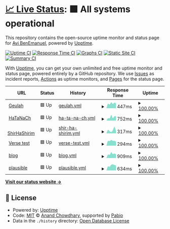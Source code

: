 # [📈 Live Status](https://benemanuel.github.io/status): <!--live status--> **🟩 All systems operational**

This repository contains the open-source uptime monitor and status page for [Avi BenEmanuel](https://geulah.org.il), powered by [Upptime](https://github.com/upptime/upptime).

[![Uptime CI](https://github.com/benemanuel/status/workflows/Uptime%20CI/badge.svg)](https://github.com/benemanuel/status/actions?query=workflow%3A%22Uptime+CI%22)
[![Response Time CI](https://github.com/benemanuel/status/workflows/Response%20Time%20CI/badge.svg)](https://github.com/benemanuel/status/actions?query=workflow%3A%22Response+Time+CI%22)
[![Graphs CI](https://github.com/benemanuel/status/workflows/Graphs%20CI/badge.svg)](https://github.com/benemanuel/status/actions?query=workflow%3A%22Graphs+CI%22)
[![Static Site CI](https://github.com/benemanuel/status/workflows/Static%20Site%20CI/badge.svg)](https://github.com/benemanuel/status/actions?query=workflow%3A%22Static+Site+CI%22)
[![Summary CI](https://github.com/benemanuel/status/workflows/Summary%20CI/badge.svg)](https://github.com/benemanuel/status/actions?query=workflow%3A%22Summary+CI%22)

With [Upptime](https://upptime.js.org), you can get your own unlimited and free uptime monitor and status page, powered entirely by a GitHub repository. We use [Issues](https://github.com/benemanuel/status/issues) as incident reports, [Actions](https://github.com/benemanuel/status/actions) as uptime monitors, and [Pages](https://benemanuel.github.io/status) for the status page.

<!--start: status pages-->
<!-- This summary is generated by Upptime (https://github.com/upptime/upptime) -->
<!-- Do not edit this manually, your changes will be overwritten -->
<!-- prettier-ignore -->
| URL | Status | History | Response Time | Uptime |
| --- | ------ | ------- | ------------- | ------ |
| <img alt="" src="https://icons.duckduckgo.com/ip3/geulah.org.il.ico" height="13"> [Geulah](https://geulah.org.il/) | 🟩 Up | [geulah.yml](https://github.com/benemanuel/status/commits/HEAD/history/geulah.yml) | <details><summary><img alt="Response time graph" src="./graphs/geulah/response-time-week.png" height="20"> 447ms</summary><br><a href="https://benemanuel.github.io/status/history/geulah"><img alt="Response time 462" src="https://img.shields.io/endpoint?url=https%3A%2F%2Fraw.githubusercontent.com%2Fbenemanuel%2Fstatus%2FHEAD%2Fapi%2Fgeulah%2Fresponse-time.json"></a><br><a href="https://benemanuel.github.io/status/history/geulah"><img alt="24-hour response time 454" src="https://img.shields.io/endpoint?url=https%3A%2F%2Fraw.githubusercontent.com%2Fbenemanuel%2Fstatus%2FHEAD%2Fapi%2Fgeulah%2Fresponse-time-day.json"></a><br><a href="https://benemanuel.github.io/status/history/geulah"><img alt="7-day response time 447" src="https://img.shields.io/endpoint?url=https%3A%2F%2Fraw.githubusercontent.com%2Fbenemanuel%2Fstatus%2FHEAD%2Fapi%2Fgeulah%2Fresponse-time-week.json"></a><br><a href="https://benemanuel.github.io/status/history/geulah"><img alt="30-day response time 462" src="https://img.shields.io/endpoint?url=https%3A%2F%2Fraw.githubusercontent.com%2Fbenemanuel%2Fstatus%2FHEAD%2Fapi%2Fgeulah%2Fresponse-time-month.json"></a><br><a href="https://benemanuel.github.io/status/history/geulah"><img alt="1-year response time 462" src="https://img.shields.io/endpoint?url=https%3A%2F%2Fraw.githubusercontent.com%2Fbenemanuel%2Fstatus%2FHEAD%2Fapi%2Fgeulah%2Fresponse-time-year.json"></a></details> | <details><summary><a href="https://benemanuel.github.io/status/history/geulah">100.00%</a></summary><a href="https://benemanuel.github.io/status/history/geulah"><img alt="All-time uptime 100.00%" src="https://img.shields.io/endpoint?url=https%3A%2F%2Fraw.githubusercontent.com%2Fbenemanuel%2Fstatus%2FHEAD%2Fapi%2Fgeulah%2Fuptime.json"></a><br><a href="https://benemanuel.github.io/status/history/geulah"><img alt="24-hour uptime 100.00%" src="https://img.shields.io/endpoint?url=https%3A%2F%2Fraw.githubusercontent.com%2Fbenemanuel%2Fstatus%2FHEAD%2Fapi%2Fgeulah%2Fuptime-day.json"></a><br><a href="https://benemanuel.github.io/status/history/geulah"><img alt="7-day uptime 100.00%" src="https://img.shields.io/endpoint?url=https%3A%2F%2Fraw.githubusercontent.com%2Fbenemanuel%2Fstatus%2FHEAD%2Fapi%2Fgeulah%2Fuptime-week.json"></a><br><a href="https://benemanuel.github.io/status/history/geulah"><img alt="30-day uptime 100.00%" src="https://img.shields.io/endpoint?url=https%3A%2F%2Fraw.githubusercontent.com%2Fbenemanuel%2Fstatus%2FHEAD%2Fapi%2Fgeulah%2Fuptime-month.json"></a><br><a href="https://benemanuel.github.io/status/history/geulah"><img alt="1-year uptime 100.00%" src="https://img.shields.io/endpoint?url=https%3A%2F%2Fraw.githubusercontent.com%2Fbenemanuel%2Fstatus%2FHEAD%2Fapi%2Fgeulah%2Fuptime-year.json"></a></details>
| <img alt="" src="https://icons.duckduckgo.com/ip3/hatanach.geulah.org.il.ico" height="13"> [HaTaNaCh](https://hatanach.geulah.org.il/) | 🟩 Up | [ha-ta-na-ch.yml](https://github.com/benemanuel/status/commits/HEAD/history/ha-ta-na-ch.yml) | <details><summary><img alt="Response time graph" src="./graphs/ha-ta-na-ch/response-time-week.png" height="20"> 752ms</summary><br><a href="https://benemanuel.github.io/status/history/ha-ta-na-ch"><img alt="Response time 649" src="https://img.shields.io/endpoint?url=https%3A%2F%2Fraw.githubusercontent.com%2Fbenemanuel%2Fstatus%2FHEAD%2Fapi%2Fha-ta-na-ch%2Fresponse-time.json"></a><br><a href="https://benemanuel.github.io/status/history/ha-ta-na-ch"><img alt="24-hour response time 412" src="https://img.shields.io/endpoint?url=https%3A%2F%2Fraw.githubusercontent.com%2Fbenemanuel%2Fstatus%2FHEAD%2Fapi%2Fha-ta-na-ch%2Fresponse-time-day.json"></a><br><a href="https://benemanuel.github.io/status/history/ha-ta-na-ch"><img alt="7-day response time 752" src="https://img.shields.io/endpoint?url=https%3A%2F%2Fraw.githubusercontent.com%2Fbenemanuel%2Fstatus%2FHEAD%2Fapi%2Fha-ta-na-ch%2Fresponse-time-week.json"></a><br><a href="https://benemanuel.github.io/status/history/ha-ta-na-ch"><img alt="30-day response time 649" src="https://img.shields.io/endpoint?url=https%3A%2F%2Fraw.githubusercontent.com%2Fbenemanuel%2Fstatus%2FHEAD%2Fapi%2Fha-ta-na-ch%2Fresponse-time-month.json"></a><br><a href="https://benemanuel.github.io/status/history/ha-ta-na-ch"><img alt="1-year response time 649" src="https://img.shields.io/endpoint?url=https%3A%2F%2Fraw.githubusercontent.com%2Fbenemanuel%2Fstatus%2FHEAD%2Fapi%2Fha-ta-na-ch%2Fresponse-time-year.json"></a></details> | <details><summary><a href="https://benemanuel.github.io/status/history/ha-ta-na-ch">100.00%</a></summary><a href="https://benemanuel.github.io/status/history/ha-ta-na-ch"><img alt="All-time uptime 100.00%" src="https://img.shields.io/endpoint?url=https%3A%2F%2Fraw.githubusercontent.com%2Fbenemanuel%2Fstatus%2FHEAD%2Fapi%2Fha-ta-na-ch%2Fuptime.json"></a><br><a href="https://benemanuel.github.io/status/history/ha-ta-na-ch"><img alt="24-hour uptime 100.00%" src="https://img.shields.io/endpoint?url=https%3A%2F%2Fraw.githubusercontent.com%2Fbenemanuel%2Fstatus%2FHEAD%2Fapi%2Fha-ta-na-ch%2Fuptime-day.json"></a><br><a href="https://benemanuel.github.io/status/history/ha-ta-na-ch"><img alt="7-day uptime 100.00%" src="https://img.shields.io/endpoint?url=https%3A%2F%2Fraw.githubusercontent.com%2Fbenemanuel%2Fstatus%2FHEAD%2Fapi%2Fha-ta-na-ch%2Fuptime-week.json"></a><br><a href="https://benemanuel.github.io/status/history/ha-ta-na-ch"><img alt="30-day uptime 100.00%" src="https://img.shields.io/endpoint?url=https%3A%2F%2Fraw.githubusercontent.com%2Fbenemanuel%2Fstatus%2FHEAD%2Fapi%2Fha-ta-na-ch%2Fuptime-month.json"></a><br><a href="https://benemanuel.github.io/status/history/ha-ta-na-ch"><img alt="1-year uptime 100.00%" src="https://img.shields.io/endpoint?url=https%3A%2F%2Fraw.githubusercontent.com%2Fbenemanuel%2Fstatus%2FHEAD%2Fapi%2Fha-ta-na-ch%2Fuptime-year.json"></a></details>
| <img alt="" src="https://icons.duckduckgo.com/ip3/shirhashirim.org.il.ico" height="13"> [ShirHaShirim](https://shirhashirim.org.il/) | 🟩 Up | [shir-ha-shirim.yml](https://github.com/benemanuel/status/commits/HEAD/history/shir-ha-shirim.yml) | <details><summary><img alt="Response time graph" src="./graphs/shir-ha-shirim/response-time-week.png" height="20"> 317ms</summary><br><a href="https://benemanuel.github.io/status/history/shir-ha-shirim"><img alt="Response time 212" src="https://img.shields.io/endpoint?url=https%3A%2F%2Fraw.githubusercontent.com%2Fbenemanuel%2Fstatus%2FHEAD%2Fapi%2Fshir-ha-shirim%2Fresponse-time.json"></a><br><a href="https://benemanuel.github.io/status/history/shir-ha-shirim"><img alt="24-hour response time 536" src="https://img.shields.io/endpoint?url=https%3A%2F%2Fraw.githubusercontent.com%2Fbenemanuel%2Fstatus%2FHEAD%2Fapi%2Fshir-ha-shirim%2Fresponse-time-day.json"></a><br><a href="https://benemanuel.github.io/status/history/shir-ha-shirim"><img alt="7-day response time 317" src="https://img.shields.io/endpoint?url=https%3A%2F%2Fraw.githubusercontent.com%2Fbenemanuel%2Fstatus%2FHEAD%2Fapi%2Fshir-ha-shirim%2Fresponse-time-week.json"></a><br><a href="https://benemanuel.github.io/status/history/shir-ha-shirim"><img alt="30-day response time 212" src="https://img.shields.io/endpoint?url=https%3A%2F%2Fraw.githubusercontent.com%2Fbenemanuel%2Fstatus%2FHEAD%2Fapi%2Fshir-ha-shirim%2Fresponse-time-month.json"></a><br><a href="https://benemanuel.github.io/status/history/shir-ha-shirim"><img alt="1-year response time 212" src="https://img.shields.io/endpoint?url=https%3A%2F%2Fraw.githubusercontent.com%2Fbenemanuel%2Fstatus%2FHEAD%2Fapi%2Fshir-ha-shirim%2Fresponse-time-year.json"></a></details> | <details><summary><a href="https://benemanuel.github.io/status/history/shir-ha-shirim">100.00%</a></summary><a href="https://benemanuel.github.io/status/history/shir-ha-shirim"><img alt="All-time uptime 100.00%" src="https://img.shields.io/endpoint?url=https%3A%2F%2Fraw.githubusercontent.com%2Fbenemanuel%2Fstatus%2FHEAD%2Fapi%2Fshir-ha-shirim%2Fuptime.json"></a><br><a href="https://benemanuel.github.io/status/history/shir-ha-shirim"><img alt="24-hour uptime 100.00%" src="https://img.shields.io/endpoint?url=https%3A%2F%2Fraw.githubusercontent.com%2Fbenemanuel%2Fstatus%2FHEAD%2Fapi%2Fshir-ha-shirim%2Fuptime-day.json"></a><br><a href="https://benemanuel.github.io/status/history/shir-ha-shirim"><img alt="7-day uptime 100.00%" src="https://img.shields.io/endpoint?url=https%3A%2F%2Fraw.githubusercontent.com%2Fbenemanuel%2Fstatus%2FHEAD%2Fapi%2Fshir-ha-shirim%2Fuptime-week.json"></a><br><a href="https://benemanuel.github.io/status/history/shir-ha-shirim"><img alt="30-day uptime 100.00%" src="https://img.shields.io/endpoint?url=https%3A%2F%2Fraw.githubusercontent.com%2Fbenemanuel%2Fstatus%2FHEAD%2Fapi%2Fshir-ha-shirim%2Fuptime-month.json"></a><br><a href="https://benemanuel.github.io/status/history/shir-ha-shirim"><img alt="1-year uptime 100.00%" src="https://img.shields.io/endpoint?url=https%3A%2F%2Fraw.githubusercontent.com%2Fbenemanuel%2Fstatus%2FHEAD%2Fapi%2Fshir-ha-shirim%2Fuptime-year.json"></a></details>
| <img alt="" src="https://icons.duckduckgo.com/ip3/hatanach.geulah.org.il.ico" height="13"> [Verse test](https://hatanach.geulah.org.il/verse/?cit=Zeph3:8&text) | 🟩 Up | [verse-test.yml](https://github.com/benemanuel/status/commits/HEAD/history/verse-test.yml) | <details><summary><img alt="Response time graph" src="./graphs/verse-test/response-time-week.png" height="20"> 294ms</summary><br><a href="https://benemanuel.github.io/status/history/verse-test"><img alt="Response time 306" src="https://img.shields.io/endpoint?url=https%3A%2F%2Fraw.githubusercontent.com%2Fbenemanuel%2Fstatus%2FHEAD%2Fapi%2Fverse-test%2Fresponse-time.json"></a><br><a href="https://benemanuel.github.io/status/history/verse-test"><img alt="24-hour response time 265" src="https://img.shields.io/endpoint?url=https%3A%2F%2Fraw.githubusercontent.com%2Fbenemanuel%2Fstatus%2FHEAD%2Fapi%2Fverse-test%2Fresponse-time-day.json"></a><br><a href="https://benemanuel.github.io/status/history/verse-test"><img alt="7-day response time 294" src="https://img.shields.io/endpoint?url=https%3A%2F%2Fraw.githubusercontent.com%2Fbenemanuel%2Fstatus%2FHEAD%2Fapi%2Fverse-test%2Fresponse-time-week.json"></a><br><a href="https://benemanuel.github.io/status/history/verse-test"><img alt="30-day response time 306" src="https://img.shields.io/endpoint?url=https%3A%2F%2Fraw.githubusercontent.com%2Fbenemanuel%2Fstatus%2FHEAD%2Fapi%2Fverse-test%2Fresponse-time-month.json"></a><br><a href="https://benemanuel.github.io/status/history/verse-test"><img alt="1-year response time 306" src="https://img.shields.io/endpoint?url=https%3A%2F%2Fraw.githubusercontent.com%2Fbenemanuel%2Fstatus%2FHEAD%2Fapi%2Fverse-test%2Fresponse-time-year.json"></a></details> | <details><summary><a href="https://benemanuel.github.io/status/history/verse-test">100.00%</a></summary><a href="https://benemanuel.github.io/status/history/verse-test"><img alt="All-time uptime 100.00%" src="https://img.shields.io/endpoint?url=https%3A%2F%2Fraw.githubusercontent.com%2Fbenemanuel%2Fstatus%2FHEAD%2Fapi%2Fverse-test%2Fuptime.json"></a><br><a href="https://benemanuel.github.io/status/history/verse-test"><img alt="24-hour uptime 100.00%" src="https://img.shields.io/endpoint?url=https%3A%2F%2Fraw.githubusercontent.com%2Fbenemanuel%2Fstatus%2FHEAD%2Fapi%2Fverse-test%2Fuptime-day.json"></a><br><a href="https://benemanuel.github.io/status/history/verse-test"><img alt="7-day uptime 100.00%" src="https://img.shields.io/endpoint?url=https%3A%2F%2Fraw.githubusercontent.com%2Fbenemanuel%2Fstatus%2FHEAD%2Fapi%2Fverse-test%2Fuptime-week.json"></a><br><a href="https://benemanuel.github.io/status/history/verse-test"><img alt="30-day uptime 100.00%" src="https://img.shields.io/endpoint?url=https%3A%2F%2Fraw.githubusercontent.com%2Fbenemanuel%2Fstatus%2FHEAD%2Fapi%2Fverse-test%2Fuptime-month.json"></a><br><a href="https://benemanuel.github.io/status/history/verse-test"><img alt="1-year uptime 100.00%" src="https://img.shields.io/endpoint?url=https%3A%2F%2Fraw.githubusercontent.com%2Fbenemanuel%2Fstatus%2FHEAD%2Fapi%2Fverse-test%2Fuptime-year.json"></a></details>
| <img alt="" src="https://icons.duckduckgo.com/ip3/benemanuel.geulah.org.il.ico" height="13"> [blog](https://benemanuel.geulah.org.il/feed.xml) | 🟩 Up | [blog.yml](https://github.com/benemanuel/status/commits/HEAD/history/blog.yml) | <details><summary><img alt="Response time graph" src="./graphs/blog/response-time-week.png" height="20"> 909ms</summary><br><a href="https://benemanuel.github.io/status/history/blog"><img alt="Response time 885" src="https://img.shields.io/endpoint?url=https%3A%2F%2Fraw.githubusercontent.com%2Fbenemanuel%2Fstatus%2FHEAD%2Fapi%2Fblog%2Fresponse-time.json"></a><br><a href="https://benemanuel.github.io/status/history/blog"><img alt="24-hour response time 873" src="https://img.shields.io/endpoint?url=https%3A%2F%2Fraw.githubusercontent.com%2Fbenemanuel%2Fstatus%2FHEAD%2Fapi%2Fblog%2Fresponse-time-day.json"></a><br><a href="https://benemanuel.github.io/status/history/blog"><img alt="7-day response time 909" src="https://img.shields.io/endpoint?url=https%3A%2F%2Fraw.githubusercontent.com%2Fbenemanuel%2Fstatus%2FHEAD%2Fapi%2Fblog%2Fresponse-time-week.json"></a><br><a href="https://benemanuel.github.io/status/history/blog"><img alt="30-day response time 885" src="https://img.shields.io/endpoint?url=https%3A%2F%2Fraw.githubusercontent.com%2Fbenemanuel%2Fstatus%2FHEAD%2Fapi%2Fblog%2Fresponse-time-month.json"></a><br><a href="https://benemanuel.github.io/status/history/blog"><img alt="1-year response time 885" src="https://img.shields.io/endpoint?url=https%3A%2F%2Fraw.githubusercontent.com%2Fbenemanuel%2Fstatus%2FHEAD%2Fapi%2Fblog%2Fresponse-time-year.json"></a></details> | <details><summary><a href="https://benemanuel.github.io/status/history/blog">100.00%</a></summary><a href="https://benemanuel.github.io/status/history/blog"><img alt="All-time uptime 100.00%" src="https://img.shields.io/endpoint?url=https%3A%2F%2Fraw.githubusercontent.com%2Fbenemanuel%2Fstatus%2FHEAD%2Fapi%2Fblog%2Fuptime.json"></a><br><a href="https://benemanuel.github.io/status/history/blog"><img alt="24-hour uptime 100.00%" src="https://img.shields.io/endpoint?url=https%3A%2F%2Fraw.githubusercontent.com%2Fbenemanuel%2Fstatus%2FHEAD%2Fapi%2Fblog%2Fuptime-day.json"></a><br><a href="https://benemanuel.github.io/status/history/blog"><img alt="7-day uptime 100.00%" src="https://img.shields.io/endpoint?url=https%3A%2F%2Fraw.githubusercontent.com%2Fbenemanuel%2Fstatus%2FHEAD%2Fapi%2Fblog%2Fuptime-week.json"></a><br><a href="https://benemanuel.github.io/status/history/blog"><img alt="30-day uptime 100.00%" src="https://img.shields.io/endpoint?url=https%3A%2F%2Fraw.githubusercontent.com%2Fbenemanuel%2Fstatus%2FHEAD%2Fapi%2Fblog%2Fuptime-month.json"></a><br><a href="https://benemanuel.github.io/status/history/blog"><img alt="1-year uptime 100.00%" src="https://img.shields.io/endpoint?url=https%3A%2F%2Fraw.githubusercontent.com%2Fbenemanuel%2Fstatus%2FHEAD%2Fapi%2Fblog%2Fuptime-year.json"></a></details>
| <img alt="" src="https://icons.duckduckgo.com/ip3/plausible.geulah.org.il.ico" height="13"> [plausible](https://plausible.geulah.org.il/) | 🟩 Up | [plausible.yml](https://github.com/benemanuel/status/commits/HEAD/history/plausible.yml) | <details><summary><img alt="Response time graph" src="./graphs/plausible/response-time-week.png" height="20"> 634ms</summary><br><a href="https://benemanuel.github.io/status/history/plausible"><img alt="Response time 588" src="https://img.shields.io/endpoint?url=https%3A%2F%2Fraw.githubusercontent.com%2Fbenemanuel%2Fstatus%2FHEAD%2Fapi%2Fplausible%2Fresponse-time.json"></a><br><a href="https://benemanuel.github.io/status/history/plausible"><img alt="24-hour response time 600" src="https://img.shields.io/endpoint?url=https%3A%2F%2Fraw.githubusercontent.com%2Fbenemanuel%2Fstatus%2FHEAD%2Fapi%2Fplausible%2Fresponse-time-day.json"></a><br><a href="https://benemanuel.github.io/status/history/plausible"><img alt="7-day response time 634" src="https://img.shields.io/endpoint?url=https%3A%2F%2Fraw.githubusercontent.com%2Fbenemanuel%2Fstatus%2FHEAD%2Fapi%2Fplausible%2Fresponse-time-week.json"></a><br><a href="https://benemanuel.github.io/status/history/plausible"><img alt="30-day response time 588" src="https://img.shields.io/endpoint?url=https%3A%2F%2Fraw.githubusercontent.com%2Fbenemanuel%2Fstatus%2FHEAD%2Fapi%2Fplausible%2Fresponse-time-month.json"></a><br><a href="https://benemanuel.github.io/status/history/plausible"><img alt="1-year response time 588" src="https://img.shields.io/endpoint?url=https%3A%2F%2Fraw.githubusercontent.com%2Fbenemanuel%2Fstatus%2FHEAD%2Fapi%2Fplausible%2Fresponse-time-year.json"></a></details> | <details><summary><a href="https://benemanuel.github.io/status/history/plausible">100.00%</a></summary><a href="https://benemanuel.github.io/status/history/plausible"><img alt="All-time uptime 100.00%" src="https://img.shields.io/endpoint?url=https%3A%2F%2Fraw.githubusercontent.com%2Fbenemanuel%2Fstatus%2FHEAD%2Fapi%2Fplausible%2Fuptime.json"></a><br><a href="https://benemanuel.github.io/status/history/plausible"><img alt="24-hour uptime 100.00%" src="https://img.shields.io/endpoint?url=https%3A%2F%2Fraw.githubusercontent.com%2Fbenemanuel%2Fstatus%2FHEAD%2Fapi%2Fplausible%2Fuptime-day.json"></a><br><a href="https://benemanuel.github.io/status/history/plausible"><img alt="7-day uptime 100.00%" src="https://img.shields.io/endpoint?url=https%3A%2F%2Fraw.githubusercontent.com%2Fbenemanuel%2Fstatus%2FHEAD%2Fapi%2Fplausible%2Fuptime-week.json"></a><br><a href="https://benemanuel.github.io/status/history/plausible"><img alt="30-day uptime 100.00%" src="https://img.shields.io/endpoint?url=https%3A%2F%2Fraw.githubusercontent.com%2Fbenemanuel%2Fstatus%2FHEAD%2Fapi%2Fplausible%2Fuptime-month.json"></a><br><a href="https://benemanuel.github.io/status/history/plausible"><img alt="1-year uptime 100.00%" src="https://img.shields.io/endpoint?url=https%3A%2F%2Fraw.githubusercontent.com%2Fbenemanuel%2Fstatus%2FHEAD%2Fapi%2Fplausible%2Fuptime-year.json"></a></details>

<!--end: status pages-->

[**Visit our status website →**](https://benemanuel.github.io/status)

## 📄 License

- Powered by: [Upptime](https://github.com/upptime/upptime)
- Code: [MIT](./LICENSE) © [Anand Chowdhary](https://anandchowdhary.com), supported by [Pabio](https://pabio.com)
- Data in the `./history` directory: [Open Database License](https://opendatacommons.org/licenses/odbl/1-0/)
